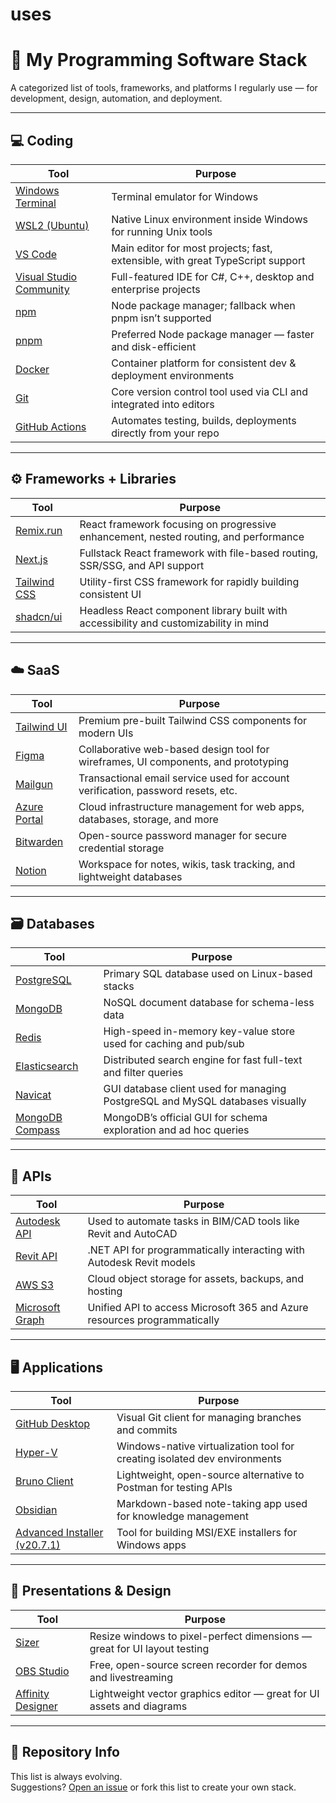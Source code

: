 # uses

# 🧰 My Programming Software Stack

A categorized list of tools, frameworks, and platforms I regularly use — for development, design, automation, and deployment.

---

## 💻 Coding

| Tool | Purpose |
|------|---------|
| [Windows Terminal](https://aka.ms/terminal) | Terminal emulator for Windows |
| [WSL2 (Ubuntu)](https://learn.microsoft.com/en-us/windows/wsl/) | Native Linux environment inside Windows for running Unix tools |
| [VS Code](https://code.visualstudio.com/) | Main editor for most projects; fast, extensible, with great TypeScript support |
| [Visual Studio Community](https://visualstudio.microsoft.com/vs/community/) | Full-featured IDE for C#, C++, desktop and enterprise projects |
| [npm](https://www.npmjs.com/) | Node package manager; fallback when pnpm isn’t supported |
| [pnpm](https://pnpm.io/) | Preferred Node package manager — faster and disk-efficient |
| [Docker](https://www.docker.com/products/docker-desktop) | Container platform for consistent dev & deployment environments |
| [Git](https://git-scm.com/) | Core version control tool used via CLI and integrated into editors |
| [GitHub Actions](https://github.com/features/actions) | Automates testing, builds, deployments directly from your repo |

---

## ⚙️ Frameworks + Libraries

| Tool | Purpose |
|------|---------|
| [Remix.run](https://remix.run/) | React framework focusing on progressive enhancement, nested routing, and performance |
| [Next.js](https://nextjs.org/) | Fullstack React framework with file-based routing, SSR/SSG, and API support |
| [Tailwind CSS](https://tailwindcss.com/) | Utility-first CSS framework for rapidly building consistent UI |
| [shadcn/ui](https://ui.shadcn.com/) | Headless React component library built with accessibility and customizability in mind |

---

## ☁️ SaaS

| Tool | Purpose |
|------|---------|
| [Tailwind UI](https://tailwindui.com/) | Premium pre-built Tailwind CSS components for modern UIs |
| [Figma](https://figma.com/) | Collaborative web-based design tool for wireframes, UI components, and prototyping |
| [Mailgun](https://www.mailgun.com/) | Transactional email service used for account verification, password resets, etc. |
| [Azure Portal](https://portal.azure.com/) | Cloud infrastructure management for web apps, databases, storage, and more |
| [Bitwarden](https://bitwarden.com/) | Open-source password manager for secure credential storage |
| [Notion](https://www.notion.so/) | Workspace for notes, wikis, task tracking, and lightweight databases |

---

## 🗃️ Databases

| Tool | Purpose |
|------|---------|
| [PostgreSQL](https://www.postgresql.org/) | Primary SQL database used on Linux-based stacks |
| [MongoDB](https://www.mongodb.com/) | NoSQL document database for schema-less data |
| [Redis](https://redis.io/) | High-speed in-memory key-value store used for caching and pub/sub |
| [Elasticsearch](https://www.elastic.co/elasticsearch/) | Distributed search engine for fast full-text and filter queries |
| [Navicat](https://www.navicat.com/) | GUI database client used for managing PostgreSQL and MySQL databases visually |
| [MongoDB Compass](https://www.mongodb.com/products/compass) | MongoDB’s official GUI for schema exploration and ad hoc queries |

---

## 🔌 APIs

| Tool | Purpose |
|------|---------|
| [Autodesk API](https://forge.autodesk.com/) | Used to automate tasks in BIM/CAD tools like Revit and AutoCAD |
| [Revit API](https://www.revitapidocs.com/) | .NET API for programmatically interacting with Autodesk Revit models |
| [AWS S3](https://aws.amazon.com/s3/) | Cloud object storage for assets, backups, and hosting |
| [Microsoft Graph](https://learn.microsoft.com/en-us/graph/) | Unified API to access Microsoft 365 and Azure resources programmatically |

---

## 🖥️ Applications

| Tool | Purpose |
|------|---------|
| [GitHub Desktop](https://desktop.github.com/) | Visual Git client for managing branches and commits |
| [Hyper-V](https://learn.microsoft.com/en-us/virtualization/hyper-v-on-windows/) | Windows-native virtualization tool for creating isolated dev environments |
| [Bruno Client](https://www.usebruno.com/) | Lightweight, open-source alternative to Postman for testing APIs |
| [Obsidian](https://obsidian.md/) | Markdown-based note-taking app used for knowledge management |
| [Advanced Installer (v20.7.1)](https://www.advancedinstaller.com/) | Tool for building MSI/EXE installers for Windows apps |

---

## 🧾 Presentations & Design

| Tool | Purpose |
|------|---------|
| [Sizer](http://www.brianapps.net/sizer/) | Resize windows to pixel-perfect dimensions — great for UI layout testing |
| [OBS Studio](https://obsproject.com/) | Free, open-source screen recorder for demos and livestreaming |
| [Affinity Designer](https://affinity.serif.com/en-us/designer/) | Lightweight vector graphics editor — great for UI assets and diagrams |

---

## 📁 Repository Info

This list is always evolving.  
Suggestions? [Open an issue](https://github.com/your-username/your-repo/issues) or fork this list to create your own stack.